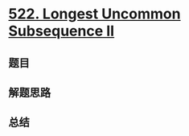# [522. Longest Uncommon Subsequence II](https://leetcode.com/problems/longest-uncommon-subsequence-ii/)

## 题目


## 解题思路


## 总结



